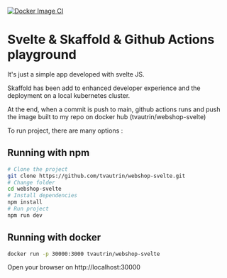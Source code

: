 [![Docker Image CI](https://github.com/tvautrin/webshop-svelte/actions/workflows/docker-image.yml/badge.svg)](https://github.com/tvautrin/webshop-svelte/actions/workflows/docker-image.yml)

# Svelte & Skaffold & Github Actions playground 

It's just a simple app developed with svelte JS. 

Skaffold has been add to enhanced developer experience and the deployment on a local kubernetes cluster.

At the end, when a commit is push to main, github actions runs and push the image built to my repo on docker hub (tvautrin/webshop-svelte)

To run project, there are many options :

## Running with npm

```bash
# Clone the project
git clone https://github.com/tvautrin/webshop-svelte.git
# Change folder
cd webshop-svelte
# Install dependencies
npm install
# Run project
npm run dev
```

## Running with docker


```bash
docker run -p 30000:3000 tvautrin/webshop-svelte
```
 Open your browser on http://localhost:30000